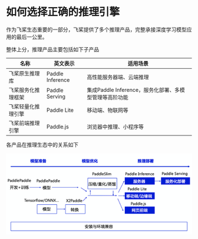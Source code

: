 # 如何选择正确的推理引擎

作为飞桨生态重要的一部分，飞桨提供了多个推理产品，完整承接深度学习模型应用的最后一公里。

整体上分，推理产品主要包括如下子产品

| 名称               | 英文表示         | 适用场景                     |
|--------------------|------------------|------------------------------|
| 飞桨原生推理库     | Paddle Inference | 高性能服务器端、云端推理     |
| 飞桨服务化推理框架 | Paddle Serving   | 集成Paddle Inference，服务化部署、多模型管理等高阶功能  |
| 飞桨轻量化推理引擎 | Paddle Lite      | 移动端、物联网等             |
| 飞桨前端推理引擎   | Paddle.js        | 浏览器中推理、小程序等       |


各产品在推理生态中的关系如下

![](../images/inference_ecosystem.png)
